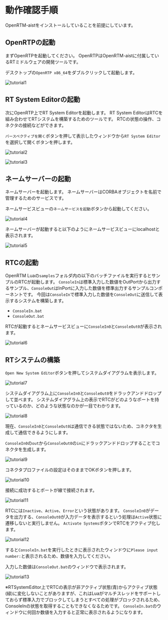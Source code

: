 # 動作確認手順

OpenRTM-aistをインストールしていることを前提にしています。

## OpenRTPの起動
まずOpenRTPを起動してください。
OpenRTPはOpenRTM-aistに付属しているRTミドルウェアの開発ツールです。


デスクトップの`OpenRTP x86_64`をダブルクリックして起動します。

![tutorial1](https://user-images.githubusercontent.com/6216077/47963219-3845fa00-e06c-11e8-8fbb-8efce9b3c6e1.png)

## RT System Editorの起動
次にOpenRTP上でRT System Editorを起動します。
RT System EditorはRTCを組み合わせてRTシステムを構築するためのツールです。
RTCの状態の操作、コネクタの接続などができます。

`パースペクティブを開く`ボタンを押して表示したウィンドウから`RT System Editor`を選択して開くボタンを押します。

![tutorial2](https://user-images.githubusercontent.com/6216077/47963218-37ad6380-e06c-11e8-8af6-a157897b4c73.png)

![tutorial3](https://user-images.githubusercontent.com/6216077/47963217-37ad6380-e06c-11e8-90af-da7f3bd0956e.png)


## ネームサーバーの起動

ネームサーバーを起動します。
ネームサーバーはCORBAオブジェクトを名前で管理するためのサービスです。

ネームサービスビューの`ネームサービスを起動`ボタンから起動してください。

![tutorial4](https://user-images.githubusercontent.com/6216077/47963216-37ad6380-e06c-11e8-8263-6ec19fc99670.png)

ネームサーバーが起動すると以下のようにネームサービスビューにlocalhostと表示されます。

![tutorial5](https://user-images.githubusercontent.com/6216077/47963215-3714cd00-e06c-11e8-8e97-547e7aef1df1.png)

## RTCの起動
OpenRTM Luaの`samples`フォルダ内の以下のバッチファイルを実行するとサンプルのRTCが起動します。
`ConsoleIn`は標準入力した数値をOutPortから出力するサンプル、`ConsoleOut`はInPortに入力した数値を標準出力するサンプルコンポーネントです。
今回は`ConsoleIn`で標準入力した数値を`ConsoleOut`に送信して表示するシステムを構築します。

* `ConsoleIn.bat`
* `ConsoleOut.bat`

RTCが起動するとネームサービスビューに`ConsoleIn0`と`ConsoleOut0`が表示されます。

![tutorial6](https://user-images.githubusercontent.com/6216077/47963213-3714cd00-e06c-11e8-95a7-a18517af728b.png)

## RTシステムの構築
`Open New System Editor`ボタンを押してシステムダイアグラムを表示します。

![tutorial7](https://user-images.githubusercontent.com/6216077/47963212-3714cd00-e06c-11e8-96e7-a8728b858b8c.png)

システムダイアグラム上に`ConsoleIn0`と`ConsoleOut0`をドラックアンドドロップして並べます。
システムダイアグラム上の表示でRTCがどのようなポートを持っているのか、どのような状態なのかが一目でわかります。

![tutorial8](https://user-images.githubusercontent.com/6216077/47963225-38de9080-e06c-11e8-881d-563598b56aa5.png)

現在、`ConsoleIn0`と`ConsoleOut0`は通信できる状態ではないため、コネクタを生成して通信できるようにします。

`ConsoleIn0`の`out`から`ConsoleOut0`の`in`にドラックアンドドロップすることでコネクタを生成します。

![tutorial9](https://user-images.githubusercontent.com/6216077/47963224-38de9080-e06c-11e8-9ea7-46330b5d1bfb.png)

コネクタプロファイルの設定はそのままでOKボタンを押します。

![tutorial10](https://user-images.githubusercontent.com/6216077/47963223-38de9080-e06c-11e8-9e12-90f177ea7f7f.png)

接続に成功するとポートが線で接続されます。

![tutorial11](https://user-images.githubusercontent.com/6216077/47963222-3845fa00-e06c-11e8-8d3b-83f99ab3c320.png)

RTCには`Inactive`、`Active`、`Error`という状態があります。
`ConsoleIn0`がデータを出力する、`ConsoleOut0`が入力データを表示するという処理は`Active`状態に遷移しないと実行しません。
`Activate Systems`ボタンでRTCをアクティブ化します。

![tutorial12](https://user-images.githubusercontent.com/6216077/47963221-3845fa00-e06c-11e8-88ba-aacc93a888bf.png)

すると`ConsoleIn.bat`を実行したときに表示されたウィンドウに`Please input number:`と表示されるため、数値を入力してください。

入力した数値は`ConsoleOut.bat`のウィンドウで表示されます。

![tutorial13](https://user-images.githubusercontent.com/6216077/47963220-3845fa00-e06c-11e8-9113-eb065b47888a.png)


※RTSystemEditor上でRTCの表示が非アクティブ状態(青)からアクティブ状態(緑)に変化しないことがありますが、これはLuaがマルチスレッドをサポートしておらず標準入力でブロックしてしまうとすべての処理がブロックされるため、ConsoleInの状態を取得することもできなくなるためです。
`ConsoleIn.bat`のウィンドウに何回か数値を入力すると正常に表示されるようになります。
